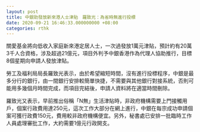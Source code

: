 ```yaml
---
layout: post
title: 中銀助發放新來港人士津貼　羅致光：為省時無進行投標
date: 2020-09-21 16:46:33.000000000 +08:00
categories: rthk
---
```


關愛基金將向低收入家庭新來港定居人士，一次過發放1萬元津貼，預計約有20萬3千人合資格，涉及超過21億元，項目外判予中銀香港作為代理人協助推行，目標8個星期向申請人發放津貼。

勞工及福利局局長羅致光表示，由於希望縮短時間，沒有進行投標程序，中銀是最多分行的銀行，由一間銀行安排較簡單快捷，不需要與其他銀行對接系統，否則可能用多幾個月時間完成，而項目完結後，申請人資料將在適當時間刪除。

羅致光又表示，早前推出俗稱「N無」生活津貼時，非政府機構需要上門接觸用戶，個案行政費用達250元，這次工作大部分在網上進行，中銀在每宗成功申請個案可獲行政費150元，費用較非政府機構便宜。另外，秘書處已安排一批臨時工作人員處理審批工作，大約需要1億元行政開支。

